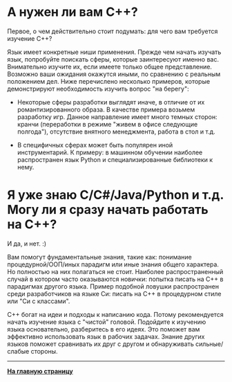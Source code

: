 # А нужен ли вам C++?

Первое, о чем действительно стоит подумать: для чего вам требуется изучение C++?

Язык имеет конкретные ниши применения. Прежде чем начать изучать язык, попробуйте поискать сферы, которые заинтересуют именно вас. Внимательно изучите их, если имеете только общее представление. Возможно ваши ожидания окажутся иными, по сравнению с реальным положением дел. Ниже перечислено несколько примеров, которые демонстрируют необходимость изучить вопрос "на берегу":

- Некоторые сферы разработки выглядят иначе, в отличие от их романтизированного образа. В качестве примера возьмем разработку игр. Данное направление имеет много темных сторон: кранчи (переработки в режиме "живем в офисе следующие полгода"), отсутствие внятного менеджмента, работа в стол и т.д.

- В специфичных сферах может быть популярен иной инструментарий. К примеру: в машинном обучении наиболее распространен язык Python и специализированные библиотеки к нему.


# Я уже знаю C/C#/Java/Python и т.д. Могу ли я сразу начать работать на C++?

И да, и нет. :)

Вам помогут фундаментальные знания, такие как: понимание процедурной/ООП/иных парадигм или иные знания общего характера. Но полностью на них полагаться не стоит. Наиболее распространенный случай в котором часто оказываются новички: попытка писать на C++ в парадигмах другого языка. Пример подобной ловушки распространен среди разработчиков на языке Си: писать на C++ в процедурном стиле или "Си с классами".

C++ богат на идеи и подходы к написанию кода. Потому рекомендуется начать изучение языка с "чистой" головой. Подойдите к изучению языка основательно, разберитесь в его идеях. Это поможет вам эффективно использовать язык в рабочих задачах. Знание других языков поможет сравнивать их друг с другом и обнаруживать сильные/слабые стороны.

---

[**На главную страницу**](README.md)